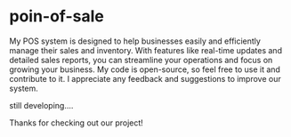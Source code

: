 # poin-of-sale
My POS system is designed to help businesses easily and efficiently manage their sales and inventory.
With features like real-time updates and detailed sales reports, you can streamline your operations and focus on growing your business.
My code is open-source, so feel free to use it and contribute to it. I appreciate any feedback and suggestions to improve our system.

still developing....

Thanks for checking out our project!

